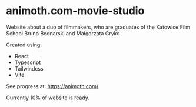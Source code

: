 # animoth.com-movie-studio
Website about a duo of filmmakers, who are graduates of the Katowice Film School Bruno Bednarski and Małgorzata Gryko   

Created using: 
- React
- Typescript
- Tailwindcss
- Vite

See progress at:
https://animoth.com/

Currently 10% of website is ready.
